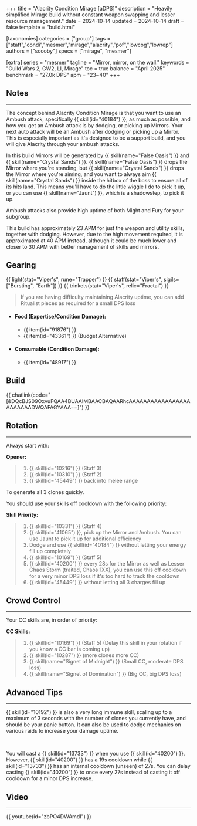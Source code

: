 +++
title = "Alacrity Condition Mirage [aDPS]"
description = "Heavily simplified Mirage build without constant weapon swapping and lesser resource management."
date = 2024-10-14
updated = 2024-10-14
draft = false
template = "build.html"

[taxonomies]
categories = ["group"]
tags = ["staff","condi","mesmer","mirage","alacrity","pof","lowcog","lowrep"]
authors = ["scooby"]
specs = ["mirage", "mesmer"]

[extra]
series = "mesmer"
tagline = "Mirror, mirror, on the wall."
keywords = "Guild Wars 2, GW2, LI, Mirage"
toc = true
balance = "April 2025"
benchmark = "27.0k DPS"
apm = "23~40"
+++

## Notes

---

The concept behind Alacrity Condition Mirage is that you want to use an Ambush attack, specifically {{ skill(id="40184") }}, as much as possible, and how you get an Ambush attack is by dodging, or picking up Mirrors. Your next auto attack will be an Ambush after dodging or picking up a Mirror. This is especially important as it's designed to be a support build, and you will give Alacrity through your ambush attacks.

In this build Mirrors will be generated by {{ skill(name="False Oasis") }} and {{ skill(name="Crystal Sands") }}. {{ skill(name="False Oasis") }} drops the Mirror where you're standing, but {{ skill(name="Crystal Sands") }} drops the Mirror where you're aiming, and you want to always aim {{ skill(name="Crystal Sands") }} inside the hitbox of the boss to ensure all of its hits land. This means you'll have to do the little wiggle I do to pick it up, or you can use {{ skill(name="Jaunt") }}, which is a shadowstep, to pick it up.

Ambush attacks also provide high uptime of both Might and Fury for your subgroup.

This build has approximately 23 APM for just the weapon and utility skills, together with dodging. However, due to the high movement required, it is approximated at 40 APM instead, although it could be much lower and closer to 30 APM with better management of skills and mirrors.

## Gearing

{{ light(stat="Viper's", rune="Trapper") }}
{{ staff(stat="Viper's", sigils=["Bursting", "Earth"]) }}
{{ trinkets(stat="Viper's", relic="Fractal") }}

> If you are having difficulty maintaining Alacrity uptime, you can add Ritualist pieces as required for a small DPS loss

- #### Food (Expertise/Condition Damage):
  - {{ item(id="91876") }}
  - {{ item(id="43361") }} (Budget Alternative)
 
- #### Consumable (Condition Damage):
  - {{ item(id="48917") }}

## Build

{{ chatlink(code="[&DQcBJS09OxvuFQAA4BUAAIMBAACBAQAARhcAAAAAAAAAAAAAAAAAAAAAAAADWQAFAGYAAA==]") }}

## Rotation

---

Always start with:

**Opener:**
> 1. {{ skill(id="10216") }} (Staff 3)
> 1. {{ skill(id="10310") }} (Staff 2)
> 1. {{ skill(id="45449") }} back into melee range

To generate all 3 clones quickly.

You should use your skills off cooldown with the following priority:

**Skill Priority:**
> 1. {{ skill(id="10331") }} (Staff 4)
> 1. {{ skill(id="41065") }}, pick up the Mirror and Ambush. You can use Jaunt to pick it up for additional efficiency
> 1. Dodge and use {{ skill(id="40184") }} without letting your energy fill up completely
> 1. {{ skill(id="10169") }} (Staff 5)
> 1. {{ skill(id="40200") }} every 28s for the Mirror as well as Lesser Chaos Storm (traited, Chaos 1XX), you can use this off cooldown for a very minor DPS loss if it's too hard to track the cooldown
> 1. {{ skill(id="45449") }} without letting all 3 charges fill up

## Crowd Control

---

Your CC skills are, in order of priority:

**CC Skills:**
> 1. {{ skill(id="10169") }} (Staff 5) (Delay this skill in your rotation if you know a CC bar is coming up)
> 1. {{ skill(id="10287") }} (more clones more CC)
> 1. {{ skill(name="Signet of Midnight") }} (Small CC, moderate DPS loss)
> 1. {{ skill(name="Signet of Domination") }} (Big CC, big DPS loss)

## Advanced Tips

---

{{ skill(id="10192") }} is also a very long immune skill, scaling up to a maximum of 3 seconds with the number of clones you currently have, and should be your panic button. It can also be used to dodge mechanics on various raids to increase your damage uptime.

<div style=‘clear:both;’>&nbsp;</div>

You will cast a {{ skill(id="13733") }} when you use {{ skill(id="40200") }}. However, {{ skill(id="40200") }} has a 19s cooldown while {{ skill(id="13733") }} has an internal cooldown (unseen) of 27s. You can delay casting {{ skill(id="40200") }} to once every 27s instead of casting it off cooldown for a minor DPS increase.

## Video

---

{{ youtube(id="zbPO4DWAmdI") }}
